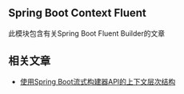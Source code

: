 ## Spring Boot Context Fluent

此模块包含有关Spring Boot Fluent Builder的文章

## 相关文章

+ [使用Spring Boot流式构建器API的上下文层次结构](http://tu-yucheng.github.io/springboot/2023/05/11/spring-boot-context-hierarchy.html)